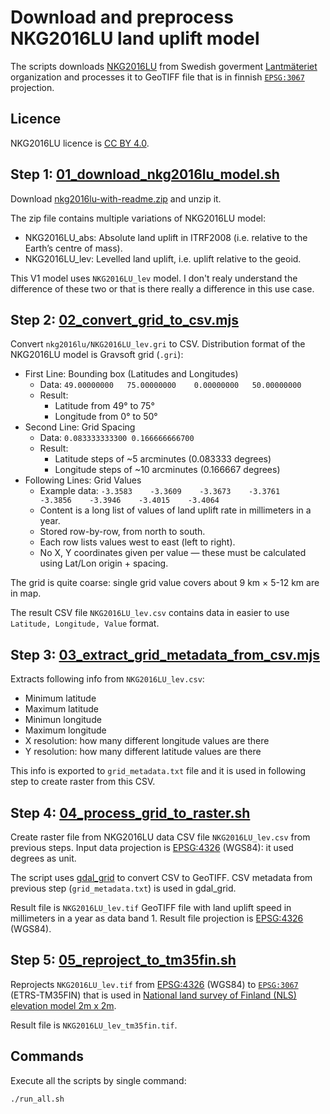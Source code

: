 # Download and preprocess NKG2016LU land uplift model

The scripts downloads [NKG2016LU](https://www.lantmateriet.se/sv/geodata/gps-geodesi-och-swepos/Referenssystem/Landhojning/) from Swedish goverment [Lantmäteriet](https://www.lantmateriet.se/sv/) organization and processes it to GeoTIFF file that is in finnish [`EPSG:3067`](https://epsg.io/3067-1149) projection.

## Licence

NKG2016LU licence is [CC BY 4.0](https://creativecommons.org/licenses/by/4.0/deed.en).

## Step 1: [01_download_nkg2016lu_model.sh](./01_download_nkg2016lu_model.sh)

Download [nkg2016lu-with-readme.zip](https://www.lantmateriet.se/contentassets/58490c18f7b042e5aa4c38075c9d3af5/nkg2016lu-with-readme.zip) and unzip it.

The zip file contains multiple variations of NKG2016LU model:

- NKG2016LU_abs: Absolute land uplift in ITRF2008 (i.e. relative to the Earth’s centre of mass).
- NKG2016LU_lev: Levelled land uplift, i.e. uplift relative to the geoid.

This V1 model uses `NKG2016LU_lev` model. I don't realy understand the difference of these two or that is there really a difference in this use case.

## Step 2: [02_convert_grid_to_csv.mjs](./02_convert_grid_to_csv.mjs)

Convert `nkg2016lu/NKG2016LU_lev.gri` to CSV. Distribution format of the NKG2016LU model is Gravsoft grid (`.gri`):

- First Line: Bounding box (Latitudes and Longitudes)
  - Data: `49.00000000   75.00000000    0.00000000   50.00000000`
  - Result:
    - Latitude from 49° to 75°
    - Longitude from 0° to 50°
- Second Line: Grid Spacing
  - Data: `0.083333333300 0.166666666700`
  - Result:
    - Latitude steps of ~5 arcminutes (0.083333 degrees)
    - Longitude steps of ~10 arcminutes (0.166667 degrees)
- Following Lines: Grid Values
  - Example data: `-3.3583    -3.3609    -3.3673    -3.3761    -3.3856    -3.3946    -3.4015    -3.4064`
  - Content is a long list of values of land uplift rate in millimeters in a year.
  - Stored row-by-row, from north to south.
  - Each row lists values west to east (left to right).
  - No X, Y coordinates given per value — these must be calculated using Lat/Lon origin + spacing.

The grid is quite coarse: single grid value covers about 9 km × 5-12 km are in map.

The result CSV file `NKG2016LU_lev.csv` contains data in easier to use `Latitude, Longitude, Value` format.

## Step 3: [03_extract_grid_metadata_from_csv.mjs](./03_extract_grid_metadata_from_csv.mjs)

Extracts following info from `NKG2016LU_lev.csv`:

- Minimum latitude
- Maximum latitude
- Minimun longitude
- Maximum longitude
- X resolution: how many different longitude values are there
- Y resolution: how many different latitude values are there

This info is exported to `grid_metadata.txt` file and it is used in following step to create raster from this CSV.

## Step 4: [04_process_grid_to_raster.sh](./04_process_grid_to_raster.sh)

Create raster file from NKG2016LU data CSV file `NKG2016LU_lev.csv` from previous steps. Input data projection is [EPSG:4326](https://epsg.io/4326) (WGS84): it used degrees as unit.

The script uses [gdal_grid](https://gdal.org/en/stable/programs/gdal_grid.html) to convert CSV to GeoTIFF. CSV metadata from previous step (`grid_metadata.txt`) is used in gdal_grid.

Result file is `NKG2016LU_lev.tif` GeoTIFF file with land uplift speed in millimeters in a year as data band 1. Result file projection is [EPSG:4326](https://epsg.io/4326) (WGS84).

## Step 5: [05_reproject_to_tm35fin.sh](./05_reproject_to_tm35fin.sh)

Reprojects `NKG2016LU_lev.tif` from [EPSG:4326](https://epsg.io/4326) (WGS84) to [`EPSG:3067`](https://epsg.io/3067-1149) (ETRS-TM35FIN) that is used in [National land survey of Finland (NLS) elevation model 2m x 2m](https://www.maanmittauslaitos.fi/en/maps-and-spatial-data/datasets-and-interfaces/product-descriptions/elevation-model-2-m).

Result file is `NKG2016LU_lev_tm35fin.tif`.

## Commands

Execute all the scripts by single command:

```bash
./run_all.sh
```
